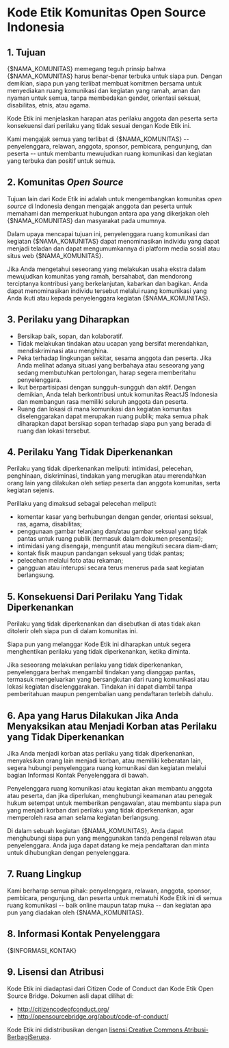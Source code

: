 # Kode Etik Komunitas Open Source Indonesia

## 1. Tujuan

{$NAMA_KOMUNITAS} memegang teguh prinsip bahwa {$NAMA_KOMUNITAS} harus benar-benar terbuka untuk siapa pun. Dengan demikian, siapa pun yang terlibat membuat komitmen bersama untuk menyediakan ruang komunikasi dan kegiatan yang ramah, aman dan nyaman untuk semua, tanpa membedakan gender, orientasi seksual, disabilitas, etnis, atau agama.

Kode Etik ini menjelaskan harapan atas perilaku anggota dan peserta serta konsekuensi dari perilaku yang tidak sesuai dengan Kode Etik ini.

Kami mengajak semua yang terlibat di {$NAMA_KOMUNITAS} -- penyelenggara, relawan, anggota, sponsor, pembicara, pengunjung, dan peserta -- untuk membantu mewujudkan ruang komunikasi dan kegiatan yang terbuka dan positif untuk semua.

## 2. Komunitas _Open Source_

Tujuan lain dari Kode Etik ini adalah untuk mengembangkan komunitas _open source_ di Indonesia dengan mengajak anggota dan peserta untuk memahami dan memperkuat hubungan antara apa yang dikerjakan oleh {$NAMA_KOMUNITAS} dan masyarakat pada umumnya.

Dalam upaya mencapai tujuan ini, penyelenggara ruang komunikasi dan kegiatan {$NAMA_KOMUNITAS} dapat menominasikan individu yang dapat menjadi teladan dan dapat mengumumkannya di platform media sosial atau situs web {$NAMA_KOMUNITAS}.

Jika Anda mengetahui seseorang yang melakukan usaha ekstra dalam mewujudkan komunitas yang ramah, bersahabat, dan mendorong terciptanya kontribusi yang berkelanjutan, kabarkan dan bagikan. Anda dapat menominasikan individu tersebut melalui ruang komunikasi yang Anda ikuti atau kepada penyelenggara kegiatan {$NAMA_KOMUNITAS}.

## 3. Perilaku yang Diharapkan

- Bersikap baik, sopan, dan kolaboratif.
- Tidak melakukan tindakan atau ucapan yang bersifat merendahkan, mendiskriminasi atau menghina.
- Peka terhadap lingkungan sekitar, sesama anggota dan peserta. Jika Anda melihat adanya situasi yang berbahaya atau seseorang yang sedang membutuhkan pertolongan, harap segera memberitahu penyelenggara.
- Ikut berpartisipasi dengan sungguh-sungguh dan aktif. Dengan demikian, Anda telah berkontribusi untuk komunitas ReactJS Indonesia dan membangun rasa memiliki seluruh anggota dan peserta.
- Ruang dan lokasi di mana komunikasi dan kegiatan komunitas diselenggarakan dapat merupakan ruang publik; maka semua pihak diharapkan dapat bersikap sopan terhadap siapa pun yang berada di ruang dan lokasi tersebut.

## 4. Perilaku Yang Tidak Diperkenankan

Perilaku yang tidak diperkenankan meliputi: intimidasi, pelecehan, penghinaan, diskriminasi, tindakan yang merugikan atau merendahkan orang lain yang dilakukan oleh setiap peserta dan anggota komunitas, serta kegiatan sejenis.

Perillaku yang dimaksud sebagai pelecehan meliputi:

- komentar kasar yang berhubungan dengan gender, orientasi seksual, ras, agama, disabilitas;
- penggunaan gambar telanjang dan/atau gambar seksual yang tidak pantas untuk ruang publik (termasuk dalam dokumen presentasi);
- intimidasi yang disengaja, menguntit atau mengikuti secara diam-diam;
- kontak fisik maupun pandangan seksual yang tidak pantas;
- pelecehan melalui foto atau rekaman;
- gangguan atau interupsi secara terus menerus pada saat kegiatan berlangsung.

## 5. Konsekuensi Dari Perilaku Yang Tidak Diperkenankan

Perilaku yang tidak diperkenankan dan disebutkan di atas tidak akan ditolerir oleh siapa pun di dalam komunitas ini.

Siapa pun yang melanggar Kode Etik ini diharapkan untuk segera menghentikan perilaku yang tidak diperkenankan, ketika diminta.

Jika seseorang melakukan perilaku yang tidak diperkenankan, penyelenggara berhak mengambil tindakan yang dianggap pantas, termasuk mengeluarkan yang bersangkutan dari ruang komunikasi atau lokasi kegiatan diselenggarakan. Tindakan ini dapat diambil tanpa pemberitahuan maupun pengembalian uang pendaftaran terlebih dahulu.

## 6. Apa yang Harus Dilakukan Jika Anda Menyaksikan atau Menjadi Korban atas Perilaku yang Tidak Diperkenankan

Jika Anda menjadi korban atas perilaku yang tidak diperkenankan, menyaksikan orang lain menjadi korban, atau memiliki keberatan lain, segera hubungi penyelenggara ruang komunikasi dan kegiatan melalui bagian Informasi Kontak Penyelenggara di bawah.

Penyelenggara ruang komunikasi atau kegiatan akan membantu anggota atau peserta, dan jika diperlukan, menghubungi keamanan atau penegak hukum setempat untuk memberikan pengawalan, atau membantu siapa pun yang menjadi korban dari perilaku yang tidak diperkenankan, agar memperoleh rasa aman selama kegiatan berlangsung.

Di dalam sebuah kegiatan {$NAMA_KOMUNITAS}, Anda dapat menghubungi siapa pun yang menggunakan tanda pengenal relawan atau penyelenggara. Anda juga dapat datang ke meja pendaftaran dan minta untuk dihubungkan dengan penyelenggara.

## 7. Ruang Lingkup

Kami berharap semua pihak: penyelenggara, relawan, anggota, sponsor, pembicara, pengunjung, dan peserta untuk mematuhi Kode Etik ini di semua ruang komunikasi -- baik online maupun tatap muka -- dan kegiatan apa pun yang diadakan oleh {$NAMA_KOMUNITAS}.

## 8. Informasi Kontak Penyelenggara

{$INFORMASI_KONTAK}

## 9. Lisensi dan Atribusi

Kode Etik ini diadaptasi dari Citizen Code of Conduct dan Kode Etik Open Source Bridge. Dokumen asli dapat dilihat di:

- http://citizencodeofconduct.org/
- http://opensourcebridge.org/about/code-of-conduct/

Kode Etik ini didistribusikan dengan [lisensi Creative Commons Atribusi-BerbagiSerupa](https://creativecommons.org/licenses/by-sa/3.0/deed.id).
